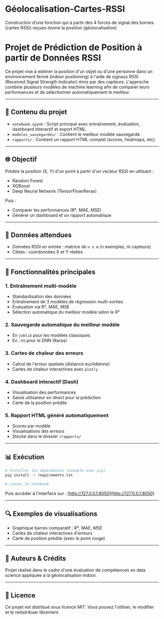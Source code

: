 # Géolocalisation-Cartes-RSSI
Construction d’une fonction qui à partir des 4 forces de signal des bornes (cartes RSSI) reçues donne la position (géolocalisation)

# Projet de Prédiction de Position à partir de Données RSSI

Ce projet vise à estimer la position d'un objet ou d'une personne dans un environnement fermé (indoor positioning) à l'aide de signaux RSSI (Received Signal Strength Indicator) émis par des capteurs. L'approche combine plusieurs modèles de machine learning afin de comparer leurs performances et de sélectionner automatiquement le meilleur.

---

## 📁 Contenu du projet

* `notebook.ipynb` : Script principal avec entraînement, évaluation, dashboard interactif et export HTML.
* `modeles_sauvegardes/` : Contient le meilleur modèle sauvegardé.
* `rapports/` : Contient un rapport HTML complet (scores, heatmaps, etc).

---

## 🌐 Objectif

Prédire la position (X, Y) d'un point à partir d'un vecteur RSSI en utilisant :

* Random Forest
* XGBoost
* Deep Neural Network (TensorFlow/Keras)

Puis :

* Comparer les performances (R², MAE, MSE)
* Générer un dashboard et un rapport automatique

---

## 🤖 Données attendues

* Données RSSI en entrée : matrice de `n x m` (n exemples, m capteurs)
* Cibles : coordonnées X et Y réelles

---

## 🚀 Fonctionnalités principales

### 1. Entraînement multi-modèle

* Standardisation des données
* Entraînement de 3 modèles de régression multi-sorties
* Évaluation via R², MAE, MSE
* Sélection automatique du meilleur modèle selon le R²

### 2. Sauvegarde automatique du meilleur modèle

* En `joblib` pour les modèles classiques
* En `.h5` pour le DNN (Keras)

### 3. Cartes de chaleur des erreurs

* Calcul de l'erreur spatiale (distance euclidienne)
* Cartes de chaleur interactives avec `plotly`

### 4. Dashboard interactif (Dash)

* Visualisation des performances
* Saisie utilisateur en direct pour la prédiction
* Carte de la position prédite

### 5. Rapport HTML généré automatiquement

* Scores par modèle
* Visualisations des erreurs
* Stocké dans le dossier `/rapports/`

---

## 📊 Exécution

```bash
# Installer les dépendances (exemple avec pip)
pip install -r requirements.txt

# Lancer le notebook

```

Puis accéder à l'interface sur : [http://127.0.0.1:8050](http://127.0.0.1:8050)

---

## 🔍 Exemples de visualisations

* Graphique barres comparatif : R², MAE, MSE
* Cartes de chaleur interactives d'erreurs
* Carte de position prédite (avec le point rouge)

---

## 📖 Auteurs & Crédits

Projet réalisé dans le cadre d'une évaluation de compétences en data science appliquée à la géolocalisation indoor.

---

## 📄 Licence

Ce projet est distribué sous licence MIT. Vous pouvez l'utiliser, le modifier et le redistribuer librement.
